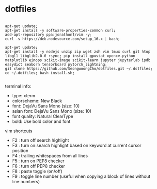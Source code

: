 # dotfiles

```

apt-get update;
apt-get install -y software-properties-common curl;
add-apt-repository ppa:jonathonf/vim -y;
curl -s https://deb.nodesource.com/setup_16.x | bash;

apt-get update;
apt-get install -y nodejs unzip zip wget zsh vim tmux curl git htop libgl1 libglib2.0-0 rsync; pip install gpustat opencv-python matplotlib einops scikit-image scikit-learn jupyter jupyterlab ipdb easydict seaborn tensorboard pytorch_lightning;
git clone https://github.com/SeongwoongCho/dotfiles.git ~/.dotfiles; cd ~/.dotfiles; bash install.sh;


```
terminal info: <br>
 - type: xterm <br>
 - colorscheme: New Black <br>
 - font: DejaVu Sans Mono (size: 10)
 - asian font: DejaVu Sans Mono (size: 10)
 - font quality: Natural ClearType
 - bold: Use bold color and font


vim shortcuts
- F2 : turn off search highlight
- F3 : turn on search highlight based on keyword at current cursor position
- F4 : trailing whitespaces from all lines
- F5 : turn on PEP8 checker
- F6 : turn off PEP8 checker
- F8 : paste toggle (on/off)
- F9 : toggle line number (useful when copying a block of lines without line numbers)

